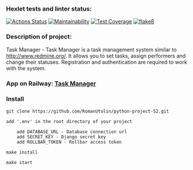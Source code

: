 ### Hexlet tests and linter status:
[![Actions Status](https://github.com/RomanUtolin/python-project-52/workflows/hexlet-check/badge.svg)](https://github.com/RomanUtolin/python-project-52/actions)
[![Maintainability](https://api.codeclimate.com/v1/badges/d1ba3bc46bbf896354ae/maintainability)](https://codeclimate.com/github/RomanUtolin/python-project-52/maintainability)
[![Test Coverage](https://api.codeclimate.com/v1/badges/d1ba3bc46bbf896354ae/test_coverage)](https://codeclimate.com/github/RomanUtolin/python-project-52/test_coverage)
[![flake8](https://github.com/RomanUtolin/python-project-52/actions/workflows/flake8.yml/badge.svg)](https://github.com/RomanUtolin/python-project-52/actions/workflows/flake8.yml)
### Description of project:
Task Manager - Task Manager is a task management system similar to http://www.redmine.org/. It allows you to set tasks, assign performers and change their statuses. Registration and authentication are required to work with the system.
### App on Railway: [Task Manager](https://python-project-52-taskmanager.up.railway.app/)
### Install 

````
git clone https://github.com/RomanUtolin/python-project-52.git
````
````
add '.env' in the root directory of your project

    add DATABASE_URL - Database connection url
    add SECRET_KEY - Django secret key
    add ROLLBAR_TOKEN - Rollbar access token
````
````
make install
````
````
make start
````